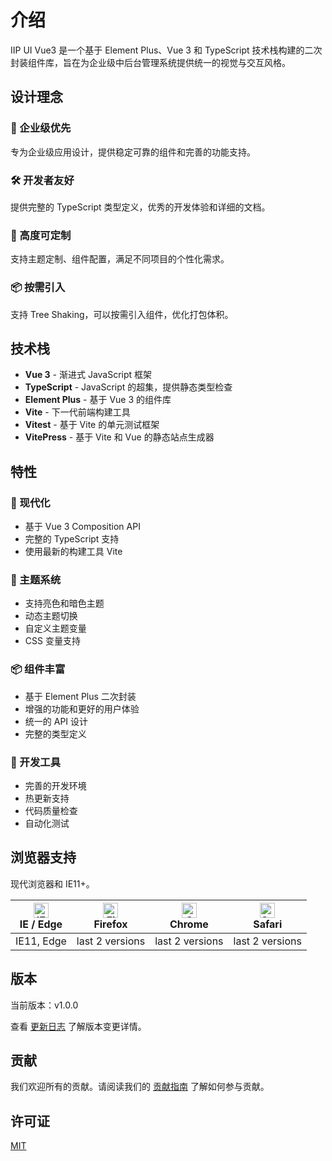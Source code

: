 # 介绍

IIP UI Vue3 是一个基于 Element Plus、Vue 3 和 TypeScript 技术栈构建的二次封装组件库，旨在为企业级中后台管理系统提供统一的视觉与交互风格。

## 设计理念

### 🎯 企业级优先

专为企业级应用设计，提供稳定可靠的组件和完善的功能支持。

### 🛠️ 开发者友好

提供完整的 TypeScript 类型定义，优秀的开发体验和详细的文档。

### 🎨 高度可定制

支持主题定制、组件配置，满足不同项目的个性化需求。

### 📦 按需引入

支持 Tree Shaking，可以按需引入组件，优化打包体积。

## 技术栈

- **Vue 3** - 渐进式 JavaScript 框架
- **TypeScript** - JavaScript 的超集，提供静态类型检查
- **Element Plus** - 基于 Vue 3 的组件库
- **Vite** - 下一代前端构建工具
- **Vitest** - 基于 Vite 的单元测试框架
- **VitePress** - 基于 Vite 和 Vue 的静态站点生成器

## 特性

### 🚀 现代化

- 基于 Vue 3 Composition API
- 完整的 TypeScript 支持
- 使用最新的构建工具 Vite

### 🎨 主题系统

- 支持亮色和暗色主题
- 动态主题切换
- 自定义主题变量
- CSS 变量支持

### 📦 组件丰富

- 基于 Element Plus 二次封装
- 增强的功能和更好的用户体验
- 统一的 API 设计
- 完整的类型定义

### 🔧 开发工具

- 完善的开发环境
- 热更新支持
- 代码质量检查
- 自动化测试

## 浏览器支持

现代浏览器和 IE11+。

| [<img src="https://raw.githubusercontent.com/alrra/browser-logos/master/src/edge/edge_48x48.png" alt="IE / Edge" width="24px" height="24px" />](http://godban.github.io/browsers-support-badges/)<br/>IE / Edge | [<img src="https://raw.githubusercontent.com/alrra/browser-logos/master/src/firefox/firefox_48x48.png" alt="Firefox" width="24px" height="24px" />](http://godban.github.io/browsers-support-badges/)<br/>Firefox | [<img src="https://raw.githubusercontent.com/alrra/browser-logos/master/src/chrome/chrome_48x48.png" alt="Chrome" width="24px" height="24px" />](http://godban.github.io/browsers-support-badges/)<br/>Chrome | [<img src="https://raw.githubusercontent.com/alrra/browser-logos/master/src/safari/safari_48x48.png" alt="Safari" width="24px" height="24px" />](http://godban.github.io/browsers-support-badges/)<br/>Safari |
| --------------------------------------------------------------------------------------------------------------------------------------------------------------------------------------------------------------- | ----------------------------------------------------------------------------------------------------------------------------------------------------------------------------------------------------------------- | ------------------------------------------------------------------------------------------------------------------------------------------------------------------------------------------------------------- | ------------------------------------------------------------------------------------------------------------------------------------------------------------------------------------------------------------- |
| IE11, Edge                                                                                                                                                                                                      | last 2 versions                                                                                                                                                                                                   | last 2 versions                                                                                                                                                                                               | last 2 versions                                                                                                                                                                                               |

## 版本

当前版本：v1.0.0

查看 [更新日志](/guide/changelog) 了解版本变更详情。

## 贡献

我们欢迎所有的贡献。请阅读我们的 [贡献指南](https://github.com/BINGWU2003/iip-ui-vue3/blob/main/CONTRIBUTING.md) 了解如何参与贡献。

## 许可证

[MIT](https://github.com/BINGWU2003/iip-ui-vue3/blob/main/LICENSE)
